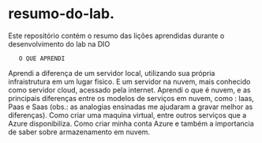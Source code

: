 # resumo-do-lab.
Este repositório contém o resumo das lições aprendidas durante o desenvolvimento do lab na DIO

       O QUE APRENDI
Aprendi a diferença de um servidor local, utilizando sua própria infraistrutura em um lugar fisico. E um servidor na nuvem, mais conhecido como servidor cloud, acessado pela internet.
Aprendi o que é nuvem, e as principais diferenças entre os modelos de serviços em nuvem, como : Iaas, Paas e Saas (obs.: as analogias ensinadas me ajudaram a gravar melhor as diferenças).
Como criar uma maquina virtual, entre outros serviços que a Azure disponibiliza.
Como criar minha conta Azure e também a importancia de saber sobre armazenamento em nuvem.

